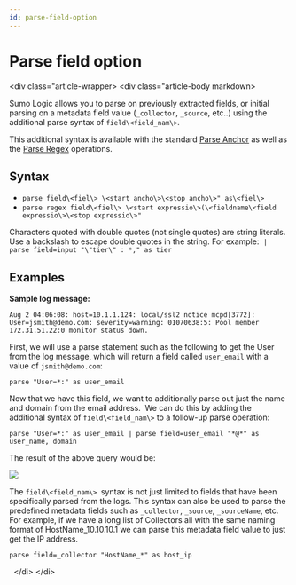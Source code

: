 ```yaml
---
id: parse-field-option
---
```


# Parse field option
\<div class="article-wrapper\>
\<div class="article-body markdown\>

Sumo Logic allows you to parse on previously extracted fields, or
initial parsing on a metadata field value (`_collector`, `_source`, etc..)
using the additional parse syntax of `field\<field_nam\>`.

This additional syntax is available with the
standard [Parse Anchor](01-Parse-Predictable-Patterns-Using-an-Anchor.md)
as well as the [Parse
Regex](02-Parse-Variable-Patterns-Using-Regex.md) operations.

## Syntax

* `parse field\<fiel\> \<start_ancho\>\<stop_ancho\>" as\<fiel\>`
* `parse regex field\<fiel\> \<start expressio\>(\<fieldname\<field expressio\>\<stop expressio\>"`

Characters quoted with double quotes (not single quotes) are string
literals. Use a backslash to escape double quotes in the string. For
example:  `| parse field=input "\"tier\" : *," as tier`

## Examples

**Sample log message:**

    Aug 2 04:06:08: host=10.1.1.124: local/ssl2 notice mcpd[3772]: User=jsmith@demo.com: severity=warning: 01070638:5: Pool member 172.31.51.22:0 monitor status down.

First, we will use a parse statement such as the following to get the User
from the log message, which will return a field called `user_email` with
a value of `jsmith@demo.com`:

`parse "User=*:" as user_email`

Now that we have this field, we want to additionally parse out just the
name and domain from the email address.  We can do this by adding the
additional syntax of `field\<field_nam\>` to a follow-up parse
operation:

`parse "User=*:" as user_email | parse field=user_email "*@*" as user_name, domain`

The result of the above query would be:

![](../../static/img/Search-Query-Language/01-Parse-Operators/Parse-field-option/../../../../Assets/Media_Repo_for_Search/parse_field_example.jpg)

The `field\<field_nam\> `syntax is not just limited to fields that have
been specifically parsed from the logs. This syntax can also be used to
parse the predefined metadata fields such as `_collector`, `_source`,
`_sourceName`, etc. For example, if we have a long list of Collectors all
with the same naming format of HostName_10.10.10.1 we can parse this
metadata field value to just get the IP address.

`parse field=_collector "HostName_*" as host_ip`

 
\</di\>
\</di\>
